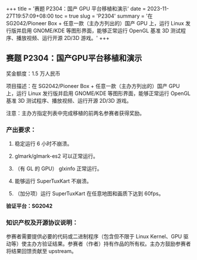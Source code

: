 +++
title = '赛题 P2304：国产 GPU 平台移植和演示'
date = 2023-11-27T19:57:09+08:00
toc = true
slug = 'P2304'
summary = '在 SG2042/Pioneer Box + 任意一款（主办方列出的）国产 GPU 上，运行 Linux 发行版并启用 GNOME/KDE 等图形界面，能够正常运行 OpenGL 基准 3D 测试程序、播放视频、运行开源 2D/3D 游戏。'
+++

## 赛题 P2304：国产GPU平台移植和演示

奖金额度：1.5 万人民币

项目描述：在 SG2042/Pioneer Box + 任意一款（主办方列出的）国产 GPU 上，运行 Linux 发行版并启用 GNOME/KDE 等图形界面，能够正常运行 OpenGL 基准 3D 测试程序、播放视频、运行开源 2D/3D 游戏。

注意：主办方指定列表中完成移植的前两名参赛者获得奖励。

### 产出要求：

1. 稳定运行 6 小时不崩溃。

2. glmark/glmark-es2 可以正常运行。

3. （有 GL 的 GPU） glxinfo 正常运行。

4. 能够运行 SuperTuxKart 不崩溃。

5. （加分项）运行 SuperTuxKart 在任意地图和画质下达到 60fps。

**验证平台：SG2042**

### 知识产权及开源协议说明：

参赛者需要提供必要的代码或二进制程序（包含但不限于 Linux Kernel、GPU 驱动等）使主办方验证结果。参赛者（作者）持有作品的所有权。主办方鼓励参赛者将结果回馈贡献至 upstream。
